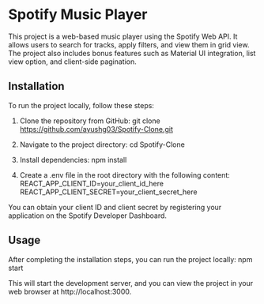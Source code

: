 # Spotify Music Player

This project is a web-based music player using the Spotify Web API. It allows users to search for tracks, apply filters, and view them in grid view. The project also includes bonus features such as Material UI integration, list view option, and client-side pagination.

## Installation

To run the project locally, follow these steps:

1. Clone the repository from GitHub:
git clone https://github.com/ayushg03/Spotify-Clone.git

2. Navigate to the project directory:
cd Spotify-Clone

3. Install dependencies:
npm install

4. Create a .env file in the root directory with the following content:
REACT_APP_CLIENT_ID=your_client_id_here
REACT_APP_CLIENT_SECRET=your_client_secret_here

You can obtain your client ID and client secret by registering your application on the Spotify Developer Dashboard.

## Usage

After completing the installation steps, you can run the project locally:
npm start

This will start the development server, and you can view the project in your web browser at http://localhost:3000.
